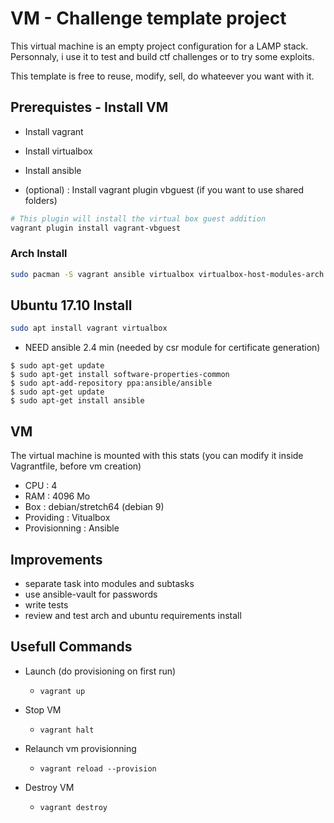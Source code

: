 # VM - Challenge template project

This virtual machine is an empty project configuration for a LAMP stack.
Personnaly, i use it to test and build ctf challenges or to try some exploits.

This template is free to reuse, modify, sell, do whateever you want with it.

## Prerequistes - Install VM
 - Install vagrant
 - Install virtualbox
 - Install ansible

 - (optional) : Install vagrant plugin vbguest (if you want to use shared folders)

```bash
# This plugin will install the virtual box guest addition 
vagrant plugin install vagrant-vbguest
```
    
### Arch Install
```bash
sudo pacman -S vagrant ansible virtualbox virtualbox-host-modules-arch python-openssl
```

## Ubuntu 17.10 Install
```bash
sudo apt install vagrant virtualbox
```

* NEED ansible 2.4 min (needed by csr module for certificate generation)
```
$ sudo apt-get update
$ sudo apt-get install software-properties-common
$ sudo apt-add-repository ppa:ansible/ansible
$ sudo apt-get update
$ sudo apt-get install ansible
```

## VM
The virtual machine is mounted with this stats (you can modify it inside Vagrantfile, before vm creation)
- CPU : 4
- RAM : 4096 Mo
- Box : debian/stretch64 (debian 9)
- Providing : Vitualbox
- Provisionning : Ansible

## Improvements
  - separate task into modules and subtasks
  - use ansible-vault for passwords
  - write tests
  - review and test arch and ubuntu requirements install

## Usefull Commands

- Launch (do provisioning on first run)
  - `vagrant up`

- Stop VM
  - `vagrant halt`

- Relaunch vm provisionning
  - `vagrant reload --provision`

- Destroy VM
  - `vagrant destroy`
